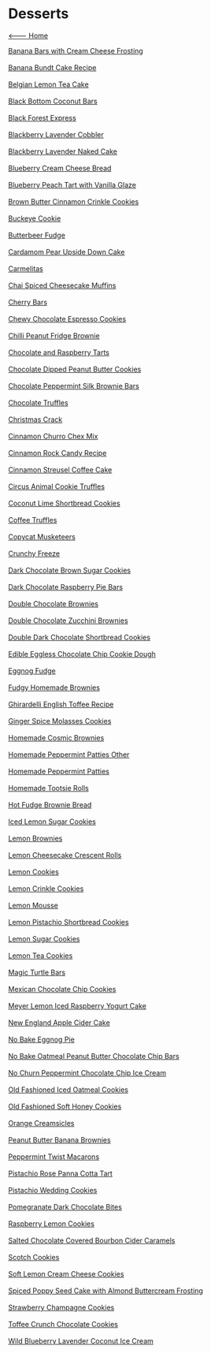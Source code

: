 # Desserts

[<--- Home](../about.md)

[Banana Bars with Cream Cheese Frosting](./banana-bars-with-cream-cheese-frosting.md)<br><br>
[Banana Bundt Cake Recipe](./banana-bundt-cake-recipe.md)<br><br>
[Belgian Lemon Tea Cake](./belgian-lemon-tea-cake.md)<br><br>
[Black Bottom Coconut Bars](./black-bottom-coconut-bars.md)<br><br>
[Black Forest Express](./black-forest-express.md)<br><br>
[Blackberry Lavender Cobbler](./blackberry-lavender-cobbler.md)<br><br>
[Blackberry Lavender Naked Cake](./blackberry-lavender-naked-cake.md)<br><br>
[Blueberry Cream Cheese Bread](./blueberry-cream-cheese-bread.md)<br><br>
[Blueberry Peach Tart with Vanilla Glaze](./blueberry-peach-tart-with-vanilla-glaze.md)<br><br>
[Brown Butter Cinnamon Crinkle Cookies](./brown-butter-cinnamon-crinkle-cookies.md)<br><br>
[Buckeye Cookie](./buckeye-cookie.md)<br><br>
[Butterbeer Fudge](./butterbeer-fudge.md)<br><br>
[Cardamom Pear Upside Down Cake](./cardamom-pear-upside-down-cake.md)<br><br>
[Carmelitas](./carmelitas.md)<br><br>
[Chai Spiced Cheesecake Muffins](./chai-spiced-cheesecake-muffins.md)<br><br>
[Cherry Bars](./cherry-bars.md)<br><br>
[Chewy Chocolate Espresso Cookies](./chewy-chocolate-espresso-cookies.md)<br><br>
[Chilli Peanut Fridge Brownie](./chilli-peanut-fridge-brownie.md)<br><br>
[Chocolate and Raspberry Tarts](./chocolate-and-raspberry-tarts.md)<br><br>
[Chocolate Dipped Peanut Butter Cookies](./chocolate-dipped-peanut-butter-cookies.md)<br><br>
[Chocolate Peppermint Silk Brownie Bars](./chocolate-peppermint-silk-brownie-bars.md)<br><br>
[Chocolate Truffles](./chocolate-truffles.md)<br><br>
[Christmas Crack](./christmas-crack.md)<br><br>
[Cinnamon Churro Chex Mix](./cinnamon-churro-chex-mix.md)<br><br>
[Cinnamon Rock Candy Recipe](./cinnamon-rock-candy-recipe.md)<br><br>
[Cinnamon Streusel Coffee Cake](./cinnamon-streusel-coffee-cake.md)<br><br>
[Circus Animal Cookie Truffles](./circus-animal-cookie-truffles.md)<br><br>
[Coconut Lime Shortbread Cookies](./coconut-lime-shortbread-cookies.md)<br><br>
[Coffee Truffles](./coffee-truffles.md)<br><br>
[Copycat Musketeers](./copycat-3-musketeers.md)<br><br>
[Crunchy Freeze](./crunchy-freeze.md)<br><br>
[Dark Chocolate Brown Sugar Cookies](./dark-chocolate-brown-sugar-cookies.md)<br><br>
[Dark Chocolate Raspberry Pie Bars](./dark-chocolate-raspberry-pie-bars.md)<br><br>
[Double Chocolate Brownies](./double-chocolate-brownies.md)<br><br>
[Double Chocolate Zucchini Brownies](./double-chocolate-zucchini-brownies.md)<br><br>
[Double Dark Chocolate Shortbread Cookies](./double-dark-chocolate-shortbread-cookies.md)<br><br>
[Edible Eggless Chocolate Chip Cookie Dough](./edible-eggless-chocolate-chip-cookie-dough.md)<br><br>
[Eggnog Fudge](./eggnog-fudge.md)<br><br>
[Fudgy Homemade Brownies](./fudgy-homemade-brownies.md)<br><br>
[Ghirardelli English Toffee Recipe](./ghirardelli-english-toffee-recipe.md)<br><br>
[Ginger Spice Molasses Cookies](./ginger-spice-molasses-cookies.md)<br><br>
[Homemade Cosmic Brownies](./homemade-cosmic-brownies.md)<br><br>
[Homemade Peppermint Patties Other](./homemade-peppermint-patties-other.md)<br><br>
[Homemade Peppermint Patties](./homemade-peppermint-patties.md)<br><br>
[Homemade Tootsie Rolls](./homemade-tootsie-rolls.md)<br><br>
[Hot Fudge Brownie Bread](./hot-fudge-brownie-bread.md)<br><br>
[Iced Lemon Sugar Cookies](./iced-lemon-sugar-cookies.md)<br><br>
[Lemon Brownies](./lemon-brownies.md)<br><br>
[Lemon Cheesecake Crescent Rolls](./lemon-cheesecake-crescent-rolls.md)<br><br>
[Lemon Cookies](./lemon-cookies.md)<br><br>
[Lemon Crinkle Cookies](./lemon-crinkle-cookies.md)<br><br>
[Lemon Mousse](./lemon-mousse.md)<br><br>
[Lemon Pistachio Shortbread Cookies](./lemon-pistachio-shortbread-cookies.md)<br><br>
[Lemon Sugar Cookies](./lemon-sugar-cookies.md)<br><br>
[Lemon Tea Cookies](./lemon-tea-cookies.md)<br><br>
[Magic Turtle Bars](./magic-turtle-bars.md)<br><br>
[Mexican Chocolate Chip Cookies](./mexican-chocolate-chip-cookies.md)<br><br>
[Meyer Lemon Iced Raspberry Yogurt Cake](./meyer-lemon-iced-raspberry-yogurt-cake.md)<br><br>
[New England Apple Cider Cake](./new-england-apple-cider-cake.md)<br><br>
[No Bake Eggnog Pie](./no-bake-eggnog-pie.md)<br><br>
[No Bake Oatmeal Peanut Butter Chocolate Chip Bars](./no-bake-oatmeal-peanut-butter-chocolate-chip-bars.md)<br><br>
[No Churn Peppermint Chocolate Chip Ice Cream](./no-churn-peppermint-chocolate-chip-ice-cream.md)<br><br>
[Old Fashioned Iced Oatmeal Cookies](./old-fashioned-iced-oatmeal-cookies.md)<br><br>
[Old Fashioned Soft Honey Cookies](./old-fashioned-soft-honey-cookies.md)<br><br>
[Orange Creamsicles](./orange-creamsicles.md)<br><br>
[Peanut Butter Banana Brownies](./peanut-butter-banana-brownies.md)<br><br>
[Peppermint Twist Macarons](./peppermint-twist-macarons.md)<br><br>
[Pistachio Rose Panna Cotta Tart](./pistachio-rose-panna-cotta-tart.md)<br><br>
[Pistachio Wedding Cookies](./pistachio-wedding-cookies.md)<br><br>
[Pomegranate Dark Chocolate Bites](./pomegranate-dark-chocolate-bites.md)<br><br>
[Raspberry Lemon Cookies](./raspberry-lemon-cookies.md)<br><br>
[Salted Chocolate Covered Bourbon Cider Caramels](./salted-chocolate-covered-bourbon-cider-caramels.md)<br><br>
[Scotch Cookies](./scotch-cookies.md)<br><br>
[Soft Lemon Cream Cheese Cookies](./soft-lemon-cream-cheese-cookies.md)<br><br>
[Spiced Poppy Seed Cake with Almond Buttercream Frosting](./spiced-poppy-seed-cake-with-almond-buttercream-frosting.md)<br><br>
[Strawberry Champagne Cookies](./strawberry-champagne-cookies.md)<br><br>
[Toffee Crunch Chocolate Cookies](./toffee-crunch-chocolate-cookies.md)<br><br>
[Wild Blueberry Lavender Coconut Ice Cream](./wild-blueberry-lavender-coconut-ice-cream.md)<br><br>
